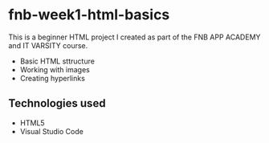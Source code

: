 # fnb-week1-html-basics
This is a beginner HTML project I created as part of the FNB APP ACADEMY and IT VARSITY course.
- Basic HTML sttructure
- Working with images
- Creating hyperlinks
## Technologies used
- HTML5
- Visual Studio Code  
